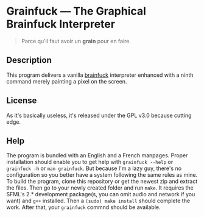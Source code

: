 # Grainfuck — The Graphical Brainfuck Interpreter
> Parce qu'il faut avoir un __grain__ pour en faire.

## Description
This program delivers a vanilla [brainfuck](https://en.wikipedia.org/wiki/Brainfuck "Wikipedia page of this language") interpreter enhanced with a ninth command merely painting a pixel on the screen.

## License
As it's basically useless, it's released under the GPL v3.0 because cutting edge.

## Help
The program is bundled with an English and a French manpages. Proper installation should enable you to get help with `grainfuck --help` or `grainfuck -h` or `man grainfuck`. But because I'm a lazy guy, there's no configuration so you better have a system following the same rules as mine.
To build the program, clone this repository or get the newest zip and extract the files. Then go to your newly created folder and run `make`. It requires the SFML's 2.* development package(s, you can omit audio and network if you want) and `g++` installed. Then a `(sudo) make install` should complete the work. After that, your `grainfuck` commnd should be available.
